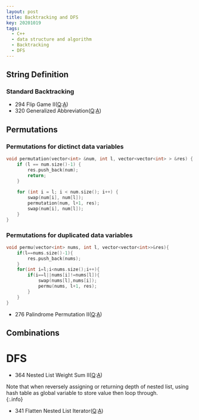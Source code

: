 ```yaml
---
layout: post
title: Backtracking and DFS
key: 20201019
tags:
  - C++
  - data structure and algorithm
  - Backtracking
  - DFS
---
```


## String Definition

### Standard Backtracking
* 294 Flip Game II([Q](https://leetcode.com/problems/flip-game-ii/):[A]())
* 320 Generalized Abbreviation([Q](https://leetcode.com/problems/generalized-abbreviation/):[A]())

## Permutations
### Permutations for dictinct data variables
```c++
void permutation(vector<int> &num, int l, vector<vector<int> > &res) {
    if (l == num.size()-1) {
        res.push_back(num);
        return;
    }
        
    for (int i = l; i < num.size(); i++) {
        swap(num[i], num[l]);
        permutation(num, l+1, res);
        swap(num[i], num[l]);
    }
}
```
<!--more-->


### Permutations for duplicated data variables
```c++
void permu(vector<int> nums, int l, vector<vector<int>>&res){
    if(l==nums.size()-1){
        res.push_back(nums);
    }
    for(int i=l;i<nums.size();i++){
        if(i==l||nums[i]!=nums[l]){
            swap(nums[l],nums[i]);
            permu(nums, l+1, res);
        }
    }
}
```

* 276 Palindrome Permutation II([Q](https://leetcode.com/problems/palindrome-permutation-ii/):[A]())

## Combinations


# DFS

* 364 Nested List Weight Sum II([Q](https://leetcode.com/problems/nested-list-weight-sum-ii/):[A]())

Note that when reversely assigning or returning depth of nested list, using hash table as global variable to store value then loop through.  
{:.info}

* 341 Flatten Nested List Iterator([Q](https://leetcode.com/problems/flatten-nested-list-iterator/):[A]())



